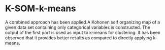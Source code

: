 # K-SOM-k-means 
A combined approach has been applied.A Kohonen self organizing map of a given data set containing only categorical variables is constructed. The output of the first part is used as input to k-means for clustering. It has been observed that it provides better results as compared to directly applying k-means. 
